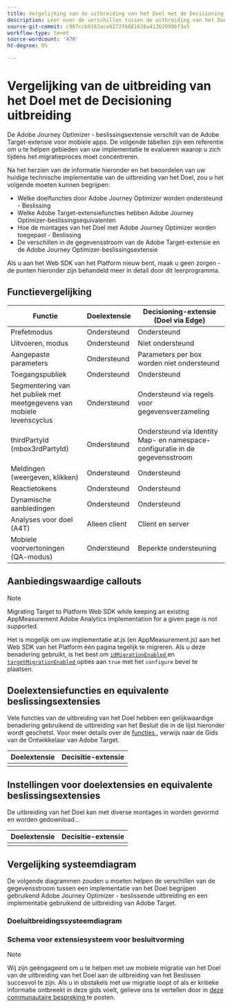 ```yaml
---
title: Vergelijking van de uitbreiding van het Doel met de Decisioning uitbreiding
description: Leer over de verschillen tussen de uitbreiding van het Doel aan de uitbreiding van het Besluit met inbegrip van eigenschappen, functies, montages, en gegevensstroom.
source-git-commit: c907ccb9163ace8272f6881638a41362090bf3e5
workflow-type: tm+mt
source-wordcount: '470'
ht-degree: 0%

---
```


# Vergelijking van de uitbreiding van het Doel met de Decisioning uitbreiding

De Adobe Journey Optimizer - beslissingsextensie verschilt van de Adobe Target-extensie voor mobiele apps. De volgende tabellen zijn een referentie om u te helpen gebieden van uw implementatie te evalueren waarop u zich tijdens het migratieproces moet concentreren.

Na het herzien van de informatie hieronder en het beoordelen van uw huidige technische implementatie van de uitbreiding van het Doel, zou u het volgende moeten kunnen begrijpen:

- Welke doelfuncties door Adobe Journey Optimizer worden ondersteund - Beslissing
- Welke Adobe Target-extensiefuncties hebben Adobe Journey Optimizer-beslissingsequivalenten
- Hoe de montages van het Doel met Adobe Journey Optimizer worden toegepast - Beslissing
- De verschillen in de gegevensstroom van de Adobe Target-extensie en de Adobe Journey Optimizer-beslissingsextensie

Als u aan het Web SDK van het Platform nieuw bent, maak u geen zorgen - de punten hieronder zijn behandeld meer in detail door dit leerprogramma.

## Functievergelijking

| Functie | Doelextensie | Decisioning-extensie (Doel via Edge) |
|---|---|---|
| Prefetmodus | Ondersteund | Ondersteund |
| Uitvoeren, modus | Ondersteund | Niet ondersteund |
| Aangepaste parameters | Ondersteund | Parameters per box worden niet ondersteund |
| Toegangspubliek | Ondersteund | Ondersteund |
| Segmentering van het publiek met meetgegevens van mobiele levenscyclus | Ondersteund | Ondersteund via regels voor gegevensverzameling |
| thirdPartyId (mbox3rdPartyId) | Ondersteund | Ondersteund via Identity Map- en namespace-configuratie in de gegevensstroom |
| Meldingen (weergeven, klikken) | Ondersteund | Ondersteund |
| Reactietokens | Ondersteund | Ondersteund |
| Dynamische aanbiedingen | Ondersteund | Ondersteund |
| Analyses voor doel (A4T) | Alleen client | Client en server |
| Mobiele voorvertoningen (QA-modus) | Ondersteund | Beperkte ondersteuning |



## Aanbiedingswaardige callouts

>[!NOTE]
>
>Migrating Target to Platform Web SDK while keeping an existing AppMeasurement Adobe Analytics implementation for a given page is not supported.
>
> Het is mogelijk om uw implementatie at.js (en AppMeasurement.js) aan het Web SDK van het Platform één pagina tegelijk te migreren. Als u deze benadering gebruikt, is het best om [`idMigrationEnabled` ](https://experienceleague.adobe.com/docs/experience-platform/edge/fundamentals/configuring-the-sdk.html#id-migration-enabled) en [`targetMigrationEnabled` ](https://experienceleague.adobe.com/docs/experience-platform/edge/fundamentals/configuring-the-sdk.html#targetMigrationEnabled) opties aan `true` met het `configure` bevel te plaatsen.

## Doelextensiefuncties en equivalente beslissingsextensies

Vele functies van de uitbreiding van het Doel hebben een gelijkwaardige benadering gebruikend de uitbreiding van het Besluit die in de lijst hieronder wordt geschetst. Voor meer details over de [ functies ](https://developer.adobe.com/target/implement/client-side/atjs/atjs-functions/atjs-functions/), verwijs naar de Gids van de Ontwikkelaar van Adobe Target.

| Doelextensie | Decisitie-extensie |
| --- | --- | 
| |  |

## Instellingen voor doelextensies en equivalente beslissingsextensies

De uitbreiding van het Doel kan met diverse montages in worden gevormd en worden gedownload...

| Doelextensie | Decisitie-extensie |
| --- | --- | 
| |  |


## Vergelijking systeemdiagram

De volgende diagrammen zouden u moeten helpen de verschillen van de gegevensstroom tussen een implementatie van het Doel begrijpen gebruikend Adobe Journey Optimizer - beslissende uitbreiding en een implementatie gebruikend de uitbreiding van Adobe Target.

### Doeluitbreidingssysteemdiagram



### Schema voor extensiesysteem voor besluitvorming




>[!NOTE]
>
>Wij zijn geëngageerd om u te helpen met uw mobiele migratie van het Doel van de uitbreiding van het Doel aan de uitbreiding van het Beslissen succesvol te zijn. Als u in obstakels met uw migratie loopt of als er kritieke informatie ontbreekt in deze gids voelt, gelieve ons te vertellen door in [ deze communautaire bespreking ](https://experienceleaguecommunities.adobe.com/t5/adobe-experience-platform-data/tutorial-discussion-migrate-target-from-at-js-to-web-sdk/m-p/575587#M463) te posten.
